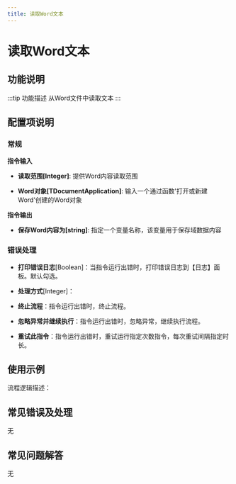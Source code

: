 ```yaml
---
title: 读取Word文本
---
```


# 读取Word文本

## 功能说明

:::tip 功能描述
从Word文件中读取文本
:::

## 配置项说明

### 常规

**指令输入**

- **读取范围[Integer]**: 提供Word内容读取范围

- **Word对象[TDocumentApplication]**: 输入一个通过函数'打开或新建Word'创建的Word对象


**指令输出**

- **保存Word内容为[string]**: 指定一个变量名称，该变量用于保存域数据内容

### 错误处理

- **打印错误日志**[Boolean]：当指令运行出错时，打印错误日志到【日志】面板。默认勾选。

- **处理方式**[Integer]：

 - **终止流程**：指令运行出错时，终止流程。

 - **忽略异常并继续执行**：指令运行出错时，忽略异常，继续执行流程。

 - **重试此指令**：指令运行出错时，重试运行指定次数指令，每次重试间隔指定时长。

## 使用示例

流程逻辑描述：

## 常见错误及处理

无

## 常见问题解答

无

